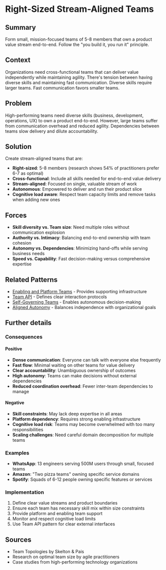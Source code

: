 ---
---
# Right-Sized Stream-Aligned Teams

## Summary
Form small, mission-focused teams of 5-8 members that own a product value stream end-to-end. Follow the "you build it, you run it" principle.

## Context
Organizations need cross-functional teams that can deliver value independently while maintaining agility. There's tension between having diverse skills and maintaining fast communication. Diverse skills require larger teams. Fast communication favors smaller teams.

## Problem
High-performing teams need diverse skills (business, development, operations, UX) to own a product end-to-end. However, large teams suffer from communication overhead and reduced agility. Dependencies between teams slow delivery and dilute accountability.

## Solution
Create stream-aligned teams that are:

- **Right-sized**: 5-8 members (research shows 54% of practitioners prefer 6-7 as optimal)
- **Cross-functional**: Include all skills needed for end-to-end value delivery
- **Stream-aligned**: Focused on single, valuable stream of work
- **Autonomous**: Empowered to deliver and run their product slice
- **Cognitive load aware**: Respect team capacity limits and remove tasks when adding new ones

## Forces
- **Skill diversity vs. Team size**: Need multiple roles without communication explosion
- **Authority vs. Intimacy**: Balancing end-to-end ownership with team cohesion
- **Autonomy vs. Dependencies**: Minimizing hand-offs while serving business needs
- **Speed vs. Capability**: Fast decision-making versus comprehensive expertise

## Related Patterns
- [Enabling and Platform Teams](enabling-platform-teams.md) - Provides supporting infrastructure
- [Team API](team-api.md) - Defines clear interaction protocols
- [Self-Governing Teams](self-governing-teams.md) - Enables autonomous decision-making
- [Aligned Autonomy](aligned-autonomy.md) - Balances independence with organizational goals

## Further details

### Consequences

#### Positive
- **Dense communication**: Everyone can talk with everyone else frequently
- **Fast flow**: Minimal waiting on other teams for value delivery
- **Clear accountability**: Unambiguous ownership of outcomes
- **High autonomy**: Teams can make decisions without external dependencies
- **Reduced coordination overhead**: Fewer inter-team dependencies to manage

#### Negative
- **Skill constraints**: May lack deep expertise in all areas
- **Platform dependency**: Requires strong enabling infrastructure
- **Cognitive load risk**: Teams may become overwhelmed with too many responsibilities
- **Scaling challenges**: Need careful domain decomposition for multiple teams

### Examples
- **WhatsApp**: 13 engineers serving 500M users through small, focused teams
- **Amazon**: "Two pizza teams" owning specific service domains
- **Spotify**: Squads of 6-12 people owning specific features or services

### Implementation
1. Define clear value streams and product boundaries
2. Ensure each team has necessary skill mix within size constraints
3. Provide platform and enabling team support
4. Monitor and respect cognitive load limits
5. Use Team API pattern for clear external interfaces

## Sources
- Team Topologies by Skelton & Pais
- Research on optimal team size by agile practitioners
- Case studies from high-performing technology organizations